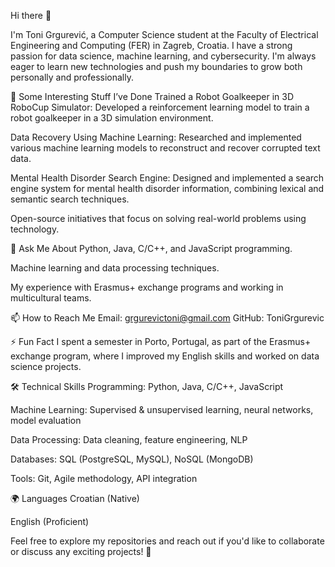 Hi there 👋
<!-- **ToniGrgurevic/ToniGrgurevic** is a ✨ _special_ ✨ repository because its `README.md` (this file) appears on your GitHub profile. -->
I'm Toni Grgurević, a Computer Science student at the Faculty of Electrical Engineering and Computing (FER) in Zagreb, Croatia. I have a strong passion for data science, machine learning, and cybersecurity. I'm always eager to learn new technologies and push my boundaries to grow both personally and professionally.

🔭 Some Interesting Stuff I’ve Done
Trained a Robot Goalkeeper in 3D RoboCup Simulator: Developed a reinforcement learning model to train a robot goalkeeper in a 3D simulation environment.

Data Recovery Using Machine Learning: Researched and implemented various machine learning models to reconstruct and recover corrupted text data.

Mental Health Disorder Search Engine: Designed and implemented a search engine system for mental health disorder information, combining lexical and semantic search techniques.


Open-source initiatives that focus on solving real-world problems using technology.

💬 Ask Me About
Python, Java, C/C++, and JavaScript programming.

Machine learning and data processing techniques.

My experience with Erasmus+ exchange programs and working in multicultural teams.

📫 How to Reach Me
Email: grgurevictoni@gmail.com
GitHub: ToniGrgurevic


⚡ Fun Fact
I spent a semester in Porto, Portugal, as part of the Erasmus+ exchange program, where I improved my English skills and worked on data science projects.

🛠️ Technical Skills
Programming: Python, Java, C/C++, JavaScript

Machine Learning: Supervised & unsupervised learning, neural networks, model evaluation

Data Processing: Data cleaning, feature engineering, NLP

Databases: SQL (PostgreSQL, MySQL), NoSQL (MongoDB)

Tools: Git, Agile methodology, API integration

🌍 Languages
Croatian (Native)

English (Proficient)

Feel free to explore my repositories and reach out if you'd like to collaborate or discuss any exciting projects! 🚀

<!-- Updating and customizing your profile README also helps demonstrate fluency using Markdown and HTML, which are useful skills for technical jobs. To show off your skills for potential employers, look for ways to use more advanced Markdown or HTML elements in your profile README. -->
